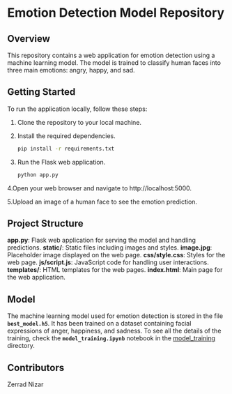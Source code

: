 # Emotion Detection Model Repository

## Overview

This repository contains a web application for emotion detection using a machine learning model. The model is trained to classify human faces into three main emotions: angry, happy, and sad.

## Getting Started

To run the application locally, follow these steps:

1. Clone the repository to your local machine.
   
2. Install the required dependencies.
   ```bash
   pip install -r requirements.txt
   ```
   
3. Run the Flask web application.
   ```bash
   python app.py
   ```
   
4.Open your web browser and navigate to http://localhost:5000.

5.Upload an image of a human face to see the emotion prediction.

## Project Structure

**app.py**: Flask web application for serving the model and handling predictions.
**static/**: Static files including images and styles.
**image.jpg**: Placeholder image displayed on the web page.
**css/style.css**: Styles for the web page.
**js/script.js**: JavaScript code for handling user interactions.
**templates/**: HTML templates for the web pages.
**index.html**: Main page for the web application.

## Model
The machine learning model used for emotion detection is stored in the file **`best_model.h5`**. It has been trained on a dataset containing facial expressions of anger, happiness, and sadness. To see all the details of the training, check the **`model_training.ipynb`** notebook in the [model_training](model_training) directory.


## Contributors
Zerrad Nizar








